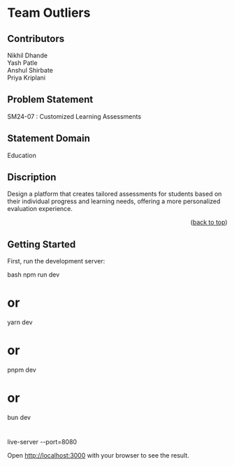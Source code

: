 # Team Outliers

## Contributors

Nikhil Dhande\
Yash Patle \
Anshul Shirbate\
Priya Kriplani




## Problem Statement

SM24-07 : Customized Learning Assessments

## Statement Domain
Education

## Discription
 Design a platform that creates tailored assessments for students based on
 their individual progress and learning needs, offering a more personalized
 evaluation experience.




<p align="right">(<a href="#readme-top">back to top</a>)</p>

## Getting Started

First, run the development server:

bash
npm run dev
# or
yarn dev
# or
pnpm dev
# or
bun dev

#
live-server --port=8080

Open [http://localhost:3000](http://localhost:3000) with your browser to see the result.